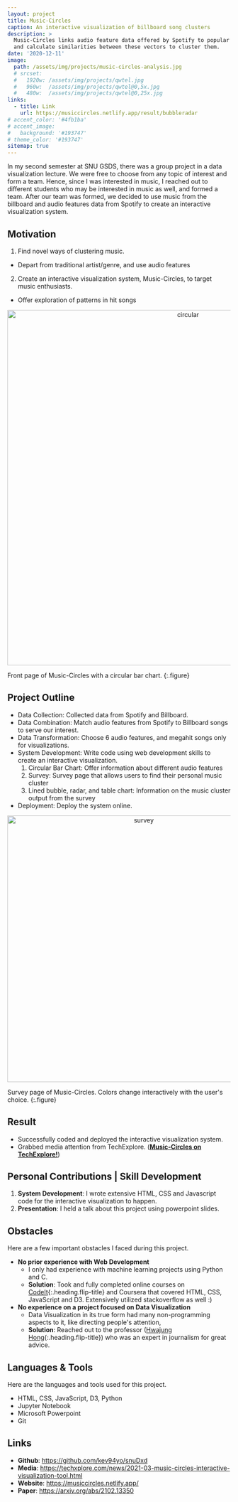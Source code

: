 ```yaml
---
layout: project
title: Music-Circles
caption: An interactive visualization of billboard song clusters
description: >
  Music-Circles links audio feature data offered by Spotify to popular songs to create unique vectors for each song,
  and calculate similarities between these vectors to cluster them.
date: '2020-12-11'
image: 
  path: /assets/img/projects/music-circles-analysis.jpg
  # srcset: 
  #   1920w: /assets/img/projects/qwtel.jpg
  #   960w:  /assets/img/projects/qwtel@0,5x.jpg
  #   480w:  /assets/img/projects/qwtel@0,25x.jpg
links:
  - title: Link
    url: https://musiccircles.netlify.app/result/bubbleradar
# accent_color: '#4fb1ba'
# accent_image:
#   background: '#193747'
# theme_color: '#193747'
sitemap: true
---
```


In my second semester at SNU GSDS, there was a group project in a data visualization lecture. We were free to choose from
any topic of interest and form a team. Hence, since I was interested in music, I reached out to different students who may be interested in music as well, and formed a team.
After our team was formed, we decided to use music from the billboard and audio features data from Spotify to create an interactive visualization system.

## Motivation
1. Find novel ways of clustering music.
  - Depart from traditional artist/genre, and use audio features
2. Create an interactive visualization system, Music-Circles, to target music enthusiasts.
  - Offer exploration of patterns in hit songs

<p align="center">
  <img src="../../assets/img/projects/music-circles-circular.jpg" alt="circular" width="800">
</p>
Front page of Music-Circles with a circular bar chart.
{:.figure}

## Project Outline
- Data Collection: Collected data from Spotify and Billboard.
- Data Combination: Match audio features from Spotify to Billboard songs to serve our interest.
- Data Transformation: Choose 6 audio features, and megahit songs only for visualizations.
- System Development: Write code using web development skills to create an interactive visualization.
  1. Circular Bar Chart: Offer information about different audio features
  2. Survey: Survey page that allows users to find their personal music cluster
  3. Lined bubble, radar, and table chart: Information on the music cluster output from the survey
- Deployment: Deploy the system online.

<p align="center">
  <img src="../../assets/img/projects/music-circles-survey.jpg" alt="survey" width="600">
</p>
Survey page of Music-Circles. Colors change interactively with the user's choice.
{:.figure}

## Result
- Successfully coded and deployed the interactive visualization system.
- Grabbed media attention from TechExplore. ([**Music-Circles on TechExplore!**](../../blog/media/2021-03-16-music-circles))

## Personal Contributions | Skill Development
1. **System Development**: I wrote extensive HTML, CSS and Javascript code for the interactive visualization to happen.
4. **Presentation**: I held a talk about this project using powerpoint slides.

## Obstacles
Here are a few important obstacles I faced during this project.
- **No prior experience with Web Development**
  - I only had experience with machine learning projects using Python and C.
  - **Solution**: Took and fully completed online courses on [CodeIt](https://www.codeit.kr/event){:.heading.flip-title} and Coursera that covered HTML, CSS, JavaScript and D3.
  Extensively utilized stackoverflow as well :)
- **No experience on a project focused on Data Visualization**
  - Data Visualization in its true form had many non-programming aspects to it, like directing people's attention, 
  - **Solution**: Reached out to the professor ([Hwajung Hong](http://communication.metapresso.net/snu__professor/%ED%99%8D%ED%99%94%EC%A0%95/){:.heading.flip-title}) who was an expert in journalism for great advice.

## Languages & Tools
Here are the languages and tools used for this project.
- HTML, CSS, JavaScript, D3, Python
- Jupyter Notebook
- Microsoft Powerpoint
- Git

## Links
*  **Github**: <a href="https://github.com/kev94yo/snuDxd" target="_blank">https://github.com/kev94yo/snuDxd</a>
*  **Media**: <a href="https://techxplore.com/news/2021-03-music-circles-interactive-visualization-tool.html" target="_blank">https://techxplore.com/news/2021-03-music-circles-interactive-visualization-tool.html</a>
*  **Website**: <a href="https://musiccircles.netlify.app/" target="_blank">https://musiccircles.netlify.app/</a>
*  **Paper**: <a href="https://arxiv.org/abs/2102.13350" target="_blank">https://arxiv.org/abs/2102.13350</a>